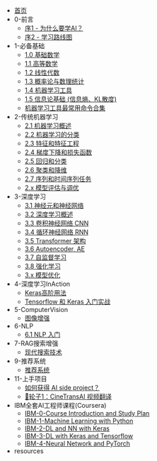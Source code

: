 * [首页](README.md)
* 0-前言
  * [序1 - 为什么要学AI？](0-Preface/%E5%BA%8F1%20-%20%E4%B8%BA%E4%BB%80%E4%B9%88%E8%A6%81%E5%AD%A6AI%EF%BC%9F.md)
  * [序2 - 学习路线图](0-Preface/%E5%BA%8F2%20-%20%E5%AD%A6%E4%B9%A0%E8%B7%AF%E7%BA%BF%E5%9B%BE.md)
* 1-必备基础
  * [1.0 基础数学](1-EssentialBasics/1.0%20%E5%9F%BA%E7%A1%80%E6%95%B0%E5%AD%A6.md)
  * [1.1 高等数学](1-EssentialBasics/1.1%20%E9%AB%98%E7%AD%89%E6%95%B0%E5%AD%A6.md)
  * [1.2 线性代数](1-EssentialBasics/1.2%20%E7%BA%BF%E6%80%A7%E4%BB%A3%E6%95%B0.md)
  * [1.3 概率论与数理统计](1-EssentialBasics/1.3%20%E6%A6%82%E7%8E%87%E8%AE%BA%E4%B8%8E%E6%95%B0%E7%90%86%E7%BB%9F%E8%AE%A1.md)
  * [1.4 机器学习工具](1-EssentialBasics/1.4%20%E6%9C%BA%E5%99%A8%E5%AD%A6%E4%B9%A0%E5%B7%A5%E5%85%B7.md)
  * [1.5 信息论基础 (信息熵、KL散度)](1-EssentialBasics/1.5%20%E4%BF%A1%E6%81%AF%E8%AE%BA%E5%9F%BA%E7%A1%80%20%28%E4%BF%A1%E6%81%AF%E7%86%B5%E3%80%81KL%E6%95%A3%E5%BA%A6%29.md)
  * [机器学习工具最常用命令合集](1-EssentialBasics/%E6%9C%BA%E5%99%A8%E5%AD%A6%E4%B9%A0%E5%B7%A5%E5%85%B7%E6%9C%80%E5%B8%B8%E7%94%A8%E5%91%BD%E4%BB%A4%E5%90%88%E9%9B%86.md)
* 2-传统机器学习
  * [2.1 机器学习概述](2-MachineLearning/2.1%20%E6%9C%BA%E5%99%A8%E5%AD%A6%E4%B9%A0%E6%A6%82%E8%BF%B0.md)
  * [2.2 机器学习的分类](2-MachineLearning/2.2%20%E6%9C%BA%E5%99%A8%E5%AD%A6%E4%B9%A0%E7%9A%84%E5%88%86%E7%B1%BB.md)
  * [2.3 特征和特征工程](2-MachineLearning/2.3%20%E7%89%B9%E5%BE%81%E5%92%8C%E7%89%B9%E5%BE%81%E5%B7%A5%E7%A8%8B.md)
  * [2.4 梯度下降和损失函数](2-MachineLearning/2.4%20%E6%A2%AF%E5%BA%A6%E4%B8%8B%E9%99%8D%E5%92%8C%E6%8D%9F%E5%A4%B1%E5%87%BD%E6%95%B0.md)
  * [2.5 回归和分类](2-MachineLearning/2.5%20%E5%9B%9E%E5%BD%92%E5%92%8C%E5%88%86%E7%B1%BB.md)
  * [2.6 聚类和降维](2-MachineLearning/2.6%20%E8%81%9A%E7%B1%BB%E5%92%8C%E9%99%8D%E7%BB%B4.md)
  * [2.7 序列和时间序列任务](2-MachineLearning/2.7%20%E5%BA%8F%E5%88%97%E5%92%8C%E6%97%B6%E9%97%B4%E5%BA%8F%E5%88%97%E4%BB%BB%E5%8A%A1.md)
  * [2.x 模型评估与调优](2-MachineLearning/2.x%20%E6%A8%A1%E5%9E%8B%E8%AF%84%E4%BC%B0%E4%B8%8E%E8%B0%83%E4%BC%98.md)
* 3-深度学习
  * [3.1 神经元和神经网络](3-DeepLearning/3.1%20%E7%A5%9E%E7%BB%8F%E5%85%83%E5%92%8C%E7%A5%9E%E7%BB%8F%E7%BD%91%E7%BB%9C.md)
  * [3.2 深度学习概述](3-DeepLearning/3.2%20%E6%B7%B1%E5%BA%A6%E5%AD%A6%E4%B9%A0%E6%A6%82%E8%BF%B0.md)
  * [3.3 卷积神经网络 CNN](3-DeepLearning/3.3%20%E5%8D%B7%E7%A7%AF%E7%A5%9E%E7%BB%8F%E7%BD%91%E7%BB%9C%20CNN.md)
  * [3.4 循环神经网络 RNN](3-DeepLearning/3.4%20%E5%BE%AA%E7%8E%AF%E7%A5%9E%E7%BB%8F%E7%BD%91%E7%BB%9C%20RNN.md)
  * [3.5 Transformer 架构](3-DeepLearning/3.5%20Transformer%20%E6%9E%B6%E6%9E%84.md)
  * [3.6 Autoencoder, AE](3-DeepLearning/3.6%20Autoencoder%2C%20AE.md)
  * [3.7 自监督学习](3-DeepLearning/3.7%20%E8%87%AA%E7%9B%91%E7%9D%A3%E5%AD%A6%E4%B9%A0.md)
  * [3.8 强化学习](3-DeepLearning/3.8%20%E5%BC%BA%E5%8C%96%E5%AD%A6%E4%B9%A0.md)
  * [3.x 模型优化](3-DeepLearning/3.x%20%E6%A8%A1%E5%9E%8B%E4%BC%98%E5%8C%96.md)
* 4-深度学习InAction
  * [Keras高阶用法](4-DeepLearningInAction/Keras%E9%AB%98%E9%98%B6%E7%94%A8%E6%B3%95.md)
  * [Tensorflow 和 Keras 入门实战](4-DeepLearningInAction/Tensorflow%20%E5%92%8C%20Keras%20%E5%85%A5%E9%97%A8%E5%AE%9E%E6%88%98.md)
* 5-ComputerVision
  * [图像增强](5-ComputerVision/%E5%9B%BE%E5%83%8F%E5%A2%9E%E5%BC%BA.md)
* 6-NLP
  * [6.1 NLP 入门](6-NLP/6.1%20NLP%20%E5%85%A5%E9%97%A8.md)
* 7-RAG搜索增强
  * [现代搜索技术](7-RAG/%E7%8E%B0%E4%BB%A3%E6%90%9C%E7%B4%A2%E6%8A%80%E6%9C%AF.md)
* 9-推荐系统
  * [推荐系统](9-RecommendSystem/%E6%8E%A8%E8%8D%90%E7%B3%BB%E7%BB%9F.md)
* 11-上手项目
  * [如何获得 AI side project？](11-Side-Project/%E5%A6%82%E4%BD%95%E8%8E%B7%E5%BE%97%20AI%20side%20project%EF%BC%9F.md)
  * [🛞轮子1：CineTransAI 视频翻译](11-Side-Project/%F0%9F%9B%9E%E8%BD%AE%E5%AD%901%EF%BC%9ACineTransAI%20%E8%A7%86%E9%A2%91%E7%BF%BB%E8%AF%91.md)
* IBM全套AI工程师课程(Coursera)
  * [IBM-0-Course Introduction and Study Plan](IBM-AI-Engineer-Course/IBM-0-Course%20Introduction%20and%20Study%20Plan.md)
  * [IBM-1-Machine Learning with Python](IBM-AI-Engineer-Course/IBM-1-Machine%20Learning%20with%20Python.md)
  * [IBM-2-DL and NN with Keras](IBM-AI-Engineer-Course/IBM-2-DL%20and%20NN%20with%20Keras.md)
  * [IBM-3-DL with Keras and Tensorflow](IBM-AI-Engineer-Course/IBM-3-DL%20with%20Keras%20and%20Tensorflow.md)
  * [IBM-4-Neural Network and PyTorch](IBM-AI-Engineer-Course/IBM-4-Neural%20Network%20and%20PyTorch.md)
* resources